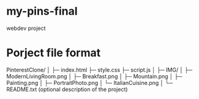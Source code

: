 # my-pins-final
webdev project


# Porject file format 

PinterestClone/
│
├─ index.html
├─ style.css
├─ script.js
│
├─ IMG/
│   ├─ ModernLivingRoom.png
│   ├─ Breakfast.png
│   ├─ Mountain.png
│   ├─ Painting.png
│   ├─ PortraitPhoto.png
│   └─ ItalianCuisine.png
│
└─ README.txt   (optional description of the project)
